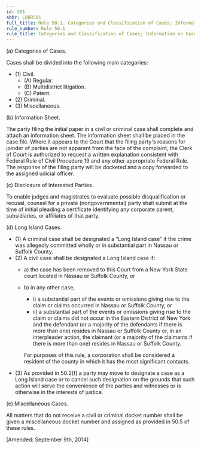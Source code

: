 ```yaml
---
id: 501
abbr: LDBR501
full_title: Rule 50.1. Categories and Classification of Cases; Information on Cases and Parties
rule_number: Rule 50.1
rule_title: Categories and Classification of Cases; Information on Cases and Parties
---
```


(a) Categories of Cases.

Cases shall be divided into the following main categories:

  * (1) Civil.
    * (A) Regular.
    * (B) Multidistrict litigation.
    * (C) Patent.
  * (2) Criminal.
  * (3) Miscellaneous.

(b) Information Sheet.

The party filing the initial paper in a civil or criminal case shall complete and attach an
information sheet. The information sheet shall be placed in the case file.
Where it appears to the Court that the filing party's reasons for joinder of parties are not
apparent from the face of the complaint, the Clerk of Court is authorized to request a written
explanation consistent with Federal Rule of Civil Procedure 19 and any other appropriate Federal
Rule. The response of the filing party will be docketed and a copy forwarded to the assigned 
udicial officer.

(c) Disclosure of Interested Parties.

To enable judges and magistrates to evaluate possible disqualification or recusal, counsel for a
private (nongovernmental) party shall submit at the time of initial pleading a certificate identifying
any corporate parent, subsidiaries, or affiliates of that party.

(d) Long Island Cases.

  * (1) A criminal case shall be designated a “Long Island case” if the crime was
allegedly committed wholly or in substantial part in Nassau or Suffolk County.
  * (2) A civil case shall be designated a Long Island case if:
    * a) the case has been removed to this Court from a New York State court
located in Nassau or Suffolk County, or
    * b) in any other case,
      * i) a substantial part of the events or omissions giving rise to the
claim or claims occurred in Nassau or Suffolk County, or
      * ii) a substantial part of the events or omissions giving rise to the claim or claims did not occur in the Eastern District of New York and the defendant (or a majority of the defendants if there is more than one) resides in Nassau or Suffolk County or, in an interpleader action, the claimant (or a majority of the claimants if there is more than one) resides in Nassau or Suffolk County. 

      For purposes of this rule, a corporation shall be considered a resident of the county in which it has the most significant contacts.
  * (3) As provided in 50.2(f) a party may move to designate a case as a Long Island
case or to cancel such designation on the grounds that such action will serve the convenience of the
parties and witnesses or is otherwise in the interests of justice.

(e) Miscellaneous Cases.

All matters that do not receive a civil or criminal docket number shall be given a miscellaneous docket
number and assigned as provided in 50.5 of these rules.

[Amended: September 9th, 2014]